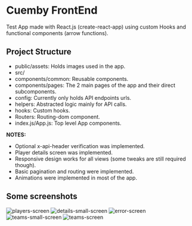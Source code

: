# Cuemby FrontEnd

Test App made with React.js (create-react-app) using custom Hooks and functional components (arrow functions).

## Project Structure

- public/assets: Holds images used in the app.
- src/
- components/common: Reusable components.
- components/pages: The 2 main pages of the app and their direct subcomponents.
- config: Currently only holds API endpoints urls.
- helpers: Abstracted logic mainly for API calls.
- hooks: Custom hooks.
- Routers: Routing-dom component.
- index.js/App.js: Top level App components.

**NOTES:** 
- Optional x-api-header verification was implemented.
- Player details screen was implemented.
- Responsive design works for all views (some tweaks are still required though).
- Basic pagination and routing were implemented.
- Animations were implemented in most of the app.

## Some screenshots
![players-screen](https://user-images.githubusercontent.com/52900601/129425885-c446677c-b885-4155-ad0c-9fe97f05799d.png)
![details-small-screen](https://user-images.githubusercontent.com/52900601/129425886-fc12e927-1ec2-46e3-a18d-09b60b0685a8.png)
![error-screen](https://user-images.githubusercontent.com/52900601/129425880-2286e9c3-7602-42a7-bda0-b2ddd763c8f8.png)
![teams-small-screen](https://user-images.githubusercontent.com/52900601/129425881-6f83a77e-8f87-499b-8d49-39c7808e01cc.png)
![teams-screen](https://user-images.githubusercontent.com/52900601/129425882-00c4e4f5-bc1a-4add-8d95-e643e6dd2d2a.png)
